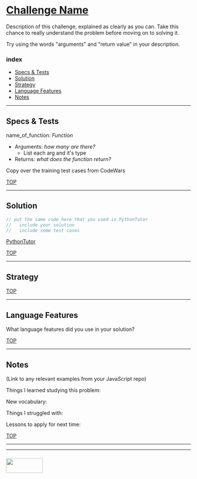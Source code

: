 # [Challenge Name](https://www.codewars.com/kata/challenge-name/)

Description of this challenge, explained as clearly as you can.  Take this chance to really understand the problem before moving on to solving it.

Try using the words "arguments" and "return value" in your description.

### index
* [Specs & Tests](#specs-tests)
* [Solution](#solution)
* [Strategy](#strategy)
* [Language Features](#language-features)
* [Notes](#notes)

___

## Specs & Tests

name\_of\_function: _Function_
* Arguments: _how many are there?_
  * List each arg and it's type
* Returns: _what does the function return?_

Copy over the training test cases from CodeWars

[TOP](#challenge-name)

___

## Solution

```js 
// put the same code here that you used in PythonTutor
//   include your solution
//   include some test cases
```
[PythonTutor](https://goo.gl/your-python-tutor-link-with-test-cases)

[TOP](#challenge-name)
___


## Strategy


[TOP](#challenge-name)

___

## Language Features

What language features did you use in your solution?


[TOP](#challenge-name)

___

## Notes

(Link to any relevant examples from your JavaScript repo)

Things I learned studying this problem:


New vocabulary:


Things I struggled with:


Lessons to apply for next time:



[TOP](#challenge-name)

___
___
### <a href="http://elewa.education/blog" target="_blank"><img src="https://user-images.githubusercontent.com/18554853/34921062-506450ae-f97d-11e7-875f-6feeb26ad72d.png" width="100" height="40"/></a>


